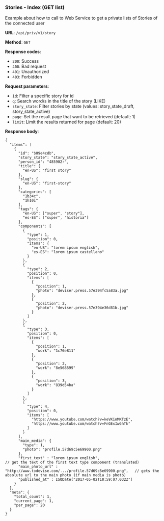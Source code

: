 ### Stories - Index (GET list)

Example about how to call to Web Service to get a private lists of Stories of the connected user

**URL**: `/api/priv/v1/story`

**Method**: `GET`

**Response codes**: 
* `200`: Success
* `400`: Bad request
* `401`: Unauthorized 
* `403`: Forbidden
  
**Request parameters**:
* `id`: Filter a specific story for id
* `q`: Search word/s in the title of the story (LIKE)
* `story_state`: Filter stories by state (values: story_state_draft, story_state_active)
* `page`: Set the result page that want to be retrieved (default: 1)
* `limit`: Limit the results returned for page (default: 20)

**Response body**:

```
{
  "items": [
    {
      "id": "b09e4cdb",
      "story_state": "story_state_active",
      "person_id": "485902r",
      "title": {
    	"en-US": "first story"
      },
      "slug": {
    	"en-US": "first-story"
      },
      "categories": [
    	"1b34c",
    	"1h10i"
      ],
	  "tags": {
		"en-US": ["super", "story"],
		"es-ES": ["super", "historia"]
	  },
      "components": [
    	{
    	  "type": 1,
    	  "position": 0,
    	  "items": {
    		"en-US": "lorem ipsum english",
    		"es-ES": "lorem ipsum castellano"
    	  }
    	},
    	{
    	  "type": 2,
    	  "position": 0,
    	  "items": [
    		{
    		  "position": 1,
    		  "photo": "deviser.press.57e394fc5a83a.jpg"
    		},
    		{
    		  "position": 2,
    		  "photo": "deviser.press.57e394e36d81b.jpg"
    		}
    	  ]
    	},
    	{
    	  "type": 3,
    	  "position": 0,
    	  "items": [
    		{
    		  "position": 1,
    		  "work": "1c76e811"
    		},
    		{
    		  "position": 2,
    		  "work": "8e568599"
    		},
    		{
    		  "position": 3,
    		  "work": "839d54ba"
    		}
    	  ]
    	},
    	{
    	  "type": 4,
    	  "position": 0,
    	  "items": [
    		"https://www.youtube.com/watch?v=keVKinMKTzE",
    		"https://www.youtube.com/watch?v=FnGExIw6hTk"
    	  ]
    	}
      ],
      "main_media": {
    	"type": 1,
    	"photo": "profile.57d69c5e69900.png"
      },
      "first_text" : "lorem ipsum english", 										// get the text of the first text type component (translated)
      "main_photo_url" : "http://www.todevise.com/.../profile.57d69c5e69900.png", 	// gets the absolute url to the main photo (if main media is photo)
      "published_at" : ISODate("2017-05-02T10:59:07.032Z")
    }
  ],
  "meta": {
    "total_count": 1,
    "current_page": 1,
    "per_page": 20
  }
}
```